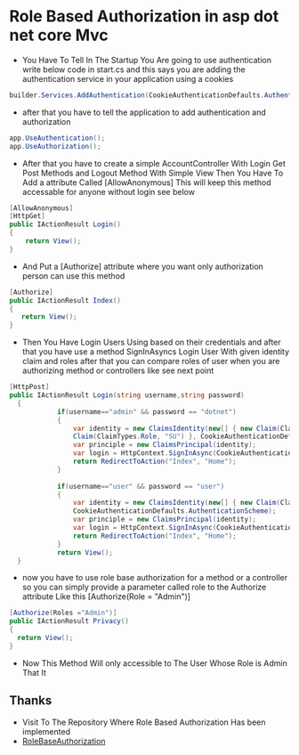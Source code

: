 # Role Based Authorization in asp dot net core Mvc
- You Have To Tell In The Startup You Are going to use authentication write below code in start.cs and this says you are adding the authentication service in your application using a cookies
```c#
builder.Services.AddAuthentication(CookieAuthenticationDefaults.AuthenticationScheme).AddCookie();
```
- after that you have to tell the application to add authentication and authorization
```c#
app.UseAuthentication();
app.UseAuthorization();
```
- After that you have to create a simple AccountController With Login Get Post Methods and Logout Method With Simple View Then You Have To Add a attribute Called [AllowAnonymous] This will keep this method accessable for anyone without login see below 
```c#
[AllowAnonymous]
[HttpGet]
public IActionResult Login()
{
    return View();
}
```
- And Put a [Authorize] attribute where you want only authorization person can use this method
```c#
[Authorize]
public IActionResult Index()
{
   return View();
}
```
- Then You Have Login Users Using based on their credentials and after that you have use a method SignInAsyncs Login User With given identity claim and roles after that you can compare roles of user when you are authorizing method or controllers like see next point 
```c#
[HttpPost]
public IActionResult Login(string username,string password)
  {
            if(username=="admin" && password == "dotnet")
            {
                var identity = new ClaimsIdentity(new[] { new Claim(ClaimTypes.Role, "Admin"), new        
                Claim(ClaimTypes.Role, "SU") }, CookieAuthenticationDefaults.AuthenticationScheme);
                var principle = new ClaimsPrincipal(identity);
                var login = HttpContext.SignInAsync(CookieAuthenticationDefaults.AuthenticationScheme, principle);
                return RedirectToAction("Index", "Home");
            }
            
            if(username=="user" && password == "user")
            {
                var identity = new ClaimsIdentity(new[] { new Claim(ClaimTypes.Role, "user") },   
                CookieAuthenticationDefaults.AuthenticationScheme);
                var principle = new ClaimsPrincipal(identity);
                var login = HttpContext.SignInAsync(CookieAuthenticationDefaults.AuthenticationScheme, principle);
                return RedirectToAction("Index", "Home");
            }
            return View();
  }
```
- now you have to use role base authorization for a method or a controller so you can simply provide a parameter called role to the Authorize attribute Like this [Authorize(Role = "Admin")]
```c#
[Authorize(Roles ="Admin")] 
public IActionResult Privacy()
{
  return View();
}
```
- Now This Method Will only accessible to The User Whose Role is Admin That It 
## Thanks
- Visit To The Repository Where Role Based Authorization Has been implemented 
- [RoleBaseAuthorization](https://github.com/rajguptaH/RoleBaseAuthorizationAspCore)
